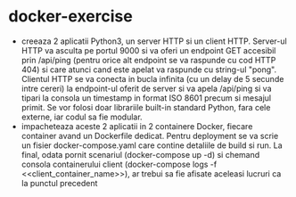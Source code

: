 # docker-exercise
- creeaza 2 aplicatii Python3, un server HTTP si un client HTTP. Server-ul HTTP va asculta pe portul 9000 si va oferi un endpoint GET accesibil prin /api/ping (pentru orice alt endpoint se va raspunde cu cod HTTP 404) si care atunci cand este apelat va raspunde cu string-ul "pong". Clientul HTTP se va conecta in bucla infinita (cu un delay de 5 secunde intre cereri) la endpoint-ul oferit de server si va apela /api/ping si va tipari la consola un timestamp in format ISO 8601 precum si mesajul primit. Se vor folosi doar librariile built-in standard Python, fara cele externe, iar codul sa fie modular.
- impacheteaza aceste 2 aplicatii in 2 containere Docker, fiecare container avand un Dockerfile dedicat. Pentru deployment se va scrie un fisier docker-compose.yaml care contine detaliile de build si run. La final, odata pornit scenariul (docker-compose up -d) si chemand consola containerului client (docker-compose logs -f <<client_container_name>>), ar trebui sa fie afisate aceleasi lucruri ca la punctul precedent
